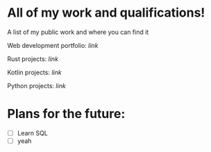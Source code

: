 # All of my work and qualifications! 
A list of my public work and where you can find it

Web development portfolio: *link*

Rust projects: *link*

Kotlin projects: *link*

Python projects: *link*

# Plans for the future: 
- [ ] Learn SQL
- [ ] yeah
